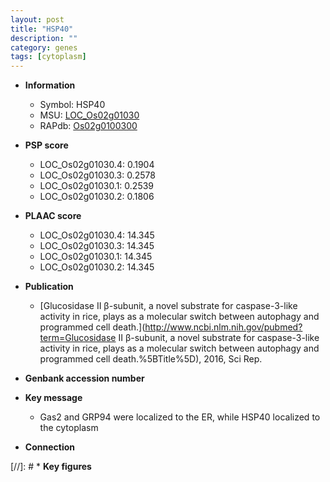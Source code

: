 ```yaml
---
layout: post
title: "HSP40"
description: ""
category: genes
tags: [cytoplasm]
---
```


* **Information**  
    + Symbol: HSP40  
    + MSU: [LOC_Os02g01030](http://rice.plantbiology.msu.edu/cgi-bin/ORF_infopage.cgi?orf=LOC_Os02g01030)  
    + RAPdb: [Os02g0100300](http://rapdb.dna.affrc.go.jp/viewer/gbrowse_details/irgsp1?name=Os02g0100300)  

* **PSP score**  
    + LOC_Os02g01030.4: 0.1904 
    + LOC_Os02g01030.3: 0.2578 
    + LOC_Os02g01030.1: 0.2539 
    + LOC_Os02g01030.2: 0.1806 

* **PLAAC score**  
    + LOC_Os02g01030.4: 14.345 
    + LOC_Os02g01030.3: 14.345 
    + LOC_Os02g01030.1: 14.345 
    + LOC_Os02g01030.2: 14.345 

* **Publication**  
    + [Glucosidase II β-subunit, a novel substrate for caspase-3-like activity in rice, plays as a molecular switch between autophagy and programmed cell death.](http://www.ncbi.nlm.nih.gov/pubmed?term=Glucosidase II β-subunit, a novel substrate for caspase-3-like activity in rice, plays as a molecular switch between autophagy and programmed cell death.%5BTitle%5D), 2016, Sci Rep.

* **Genbank accession number**  

* **Key message**  
    + Gas2 and GRP94 were localized to the ER, while HSP40 localized to the cytoplasm

* **Connection**  

[//]: # * **Key figures**  



